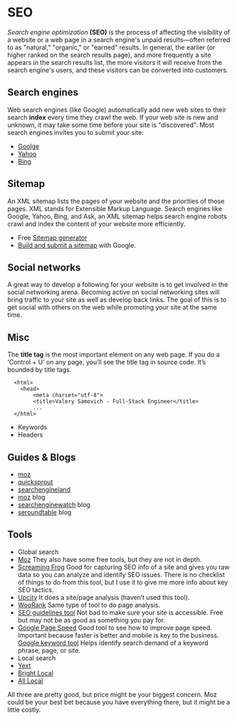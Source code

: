 # SEO

*Search engine optimization* **(SEO)** is the process of affecting the visibility of a website or a web page in a search engine's unpaid results—often referred to as "natural," "organic," or "earned" results. In general, the earlier (or higher ranked on the search results page), and more frequently a site appears in the search results list, the more visitors it will receive from the search engine's users, and these visitors can be converted into customers.

## Search engines

Web search engines (like Google) automatically add new web sites to their search **index** every time they crawl the web. If your web site is new and unknown, it may take some time before your site is "discovered". Most search engines invites you to submit your site:

- [Goolge](https://www.google.com/webmasters/tools/submit-url?continue=/addurl)
- [Yahoo](https://search.yahoo.com/info/submit.html)
- [Bing](http://www.bing.com/toolbox/submit-site-url)

## Sitemap

An XML sitemap lists the pages of your website and the priorities of those pages. XML stands for Extensible Markup Language. Search engines like Google, Yahoo, Bing, and Ask, an XML sitemap helps search engine robots crawl and index the content of your website more efficiently.

- Free [Sitemap generator](https://www.xml-sitemaps.com/)
- [Build and submit a sitemap](https://support.google.com/webmasters/answer/183668?hl=en) with Google.

## Social networks

A great way to develop a following for your website is to get involved in the social networking arena. Becoming active on social networking sites will bring traffic to your site as well as develop back links. The goal of this is to get social with others on the web while promoting your site at the same time.

## Misc

The **title tag** is the most important element on any web page. If you do a ‘Control + U’ on any page, you’ll see the title tag in source code. It’s bounded by title tags.
      
      <html>
        <head>
            <meta charset="utf-8">
            <title>Valery Samovich - Full-Stack Engineer</title>
            ...
      </html>

- Keywords 
- Headers

## Guides & Blogs

- [moz](https://moz.com/beginners-guide-to-seo)
- [quicksprout](https://www.quicksprout.com/the-advanced-guide-to-seo/)
- [searchengineland](http://searchengineland.com/)
- [moz](https://moz.com/blog) blog
- [searchenginewatch](https://searchenginewatch.com/category/seo/) blog
- [seroundtable](https://www.seroundtable.com/) blog

## Tools
- Global search
 - [Moz](https://moz.com/products) They also have some free tools, but they are not in depth.
 - [Screaming Frog](https://www.screamingfrog.co.uk/seo-spider/) Good for capturing SEO info of a site and gives you raw data so you can analyze and identify SEO issues. There is no checklist of things to do from this tool, but I use it to give me more info about key SEO tactics.  
 - [Upcity](http://upcity.com/) It does a site/page analysis (haven’t used this tool).
 - [WooRank](https://www.woorank.com/) Same type of tool to do page analysis.
 - [SEO guidelines tool](https://varvy.com/) Not bad to make sure your site is accessible. Free but may not be as good as something you pay for.
 - [Google Page Speed](https://developers.google.com/speed/pagespeed/insights/) Good tool to see how to improve page speed. Important because faster is better and mobile is key to the business.
[Google keyword tool](https://adwords.google.com/KeywordPlanner) Helps identify search demand of a keyword phrase, page, or site.
- Local search
 - [Yext](http://www.yext.com/en/)
 - [Bright Local](https://www.brightlocal.com/)
 - [All Local](http://www.alllocal.com/)

All three are pretty good, but price might be your biggest concern. Moz could be your best bet because you have everything there, but it might be a little costly.


